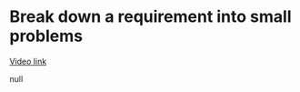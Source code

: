 # Break down a requirement into small problems

[Video link](https://www.egghead.io/lessons/egghead-break-down-a-requirement-into-small-problems)

null
